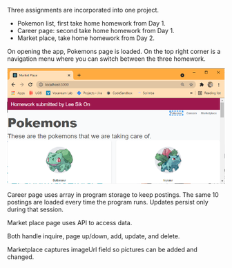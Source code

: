 Three assignments are incorporated into one project.
-	Pokemon list, first take home homework from Day 1.
-	Career page: second take home homework from Day 1.
-	Market place, take home homework from Day 2.
 
On opening the app, Pokemons page is loaded.  On the top right corner is a navigation menu where you can switch between the three homework.

![navigation menu](./navbar.png)
 
Career page uses array in program storage to keep postings.  The same 10 postings are loaded every time the program runs.  Updates persist only during that session.
 
Market place page uses API to access data.
 
Both handle inquire, page up/down, add, update, and delete.
 
Marketplace captures imageUrl field so pictures can be added and changed.
 

